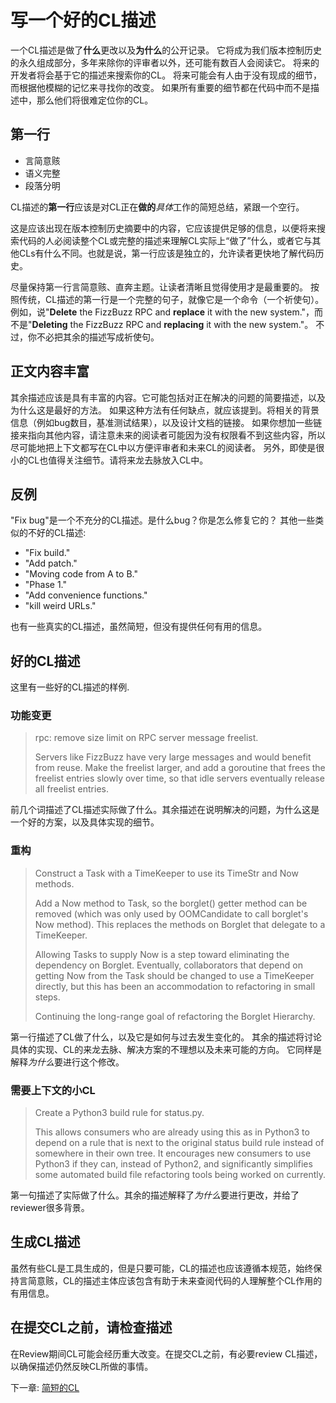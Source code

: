 # 写一个好的CL描述

一个CL描述是做了**什么**更改以及**为什么**的公开记录。
它将成为我们版本控制历史的永久组成部分，多年来除你的评审者以外，还可能有数百人会阅读它。
将来的开发者将会基于它的描述来搜索你的CL。
将来可能会有人由于没有现成的细节，而根据他模糊的记忆来寻找你的改变。
如果所有重要的细节都在代码中而不是描述中，那么他们将很难定位你的CL。

## 第一行

* 言简意赅
* 语义完整
* 段落分明

CL描述的**第一行**应该是对CL正在**做的***具体*工作的简短总结，紧跟一个空行。

这是应该出现在版本控制历史摘要中的内容，它应该提供足够的信息，以便将来搜索代码的人必阅读整个CL或完整的描述来理解CL实际上“做了”什么，或者它与其他CLs有什么不同。也就是说，第一行应该是独立的，允许读者更快地了解代码历史。

尽量保持第一行言简意赅、直奔主题。让读者清晰且觉得使用才是最重要的。
按照传统，CL描述的第一行是一个完整的句子，就像它是一个命令（一个祈使句）。
例如，说\"**Delete** the FizzBuzz RPC and **replace** it with the new system."，而不是\"**Deleting** the FizzBuzz RPC and **replacing** it with the new system."。
不过，你不必把其余的描述写成祈使句。

## 正文内容丰富

其余描述应该是具有丰富的内容。它可能包括对正在解决的问题的简要描述，以及为什么这是最好的方法。 如果这种方法有任何缺点，就应该提到。将相关的背景信息（例如bug数目，基准测试结果），以及设计文档的链接。
如果你想加一些链接来指向其他内容，请注意未来的阅读者可能因为没有权限看不到这些内容，所以尽可能地把上下文都写在CL中以方便评审者和未来CL的阅读者。
另外，即使是很小的CL也值得关注细节。请将来龙去脉放入CL中。

## 反例

"Fix bug"是一个不充分的CL描述。是什么bug？你是怎么修复它的？
其他一些类似的不好的CL描述:

* "Fix build."
* "Add patch."
* "Moving code from A to B."
* "Phase 1."
* "Add convenience functions."
* "kill weird URLs."

也有一些真实的CL描述，虽然简短，但没有提供任何有用的信息。

## 好的CL描述

这里有一些好的CL描述的样例.

### 功能变更

> rpc: remove size limit on RPC server message freelist.
>
> Servers like FizzBuzz have very large messages and would benefit from reuse.
> Make the freelist larger, and add a goroutine that frees the freelist entries
> slowly over time, so that idle servers eventually release all freelist
> entries.

前几个词描述了CL描述实际做了什么。其余描述在说明解决的问题，为什么这是一个好的方案，以及具体实现的细节。

### 重构

> Construct a Task with a TimeKeeper to use its TimeStr and Now methods.
>
> Add a Now method to Task, so the borglet() getter method can be removed (which
> was only used by OOMCandidate to call borglet's Now method). This replaces the
> methods on Borglet that delegate to a TimeKeeper.
>
> Allowing Tasks to supply Now is a step toward eliminating the dependency on
> Borglet. Eventually, collaborators that depend on getting Now from the Task
> should be changed to use a TimeKeeper directly, but this has been an
> accommodation to refactoring in small steps.
>
> Continuing the long-range goal of refactoring the Borglet Hierarchy.

第一行描述了CL做了什么，以及它是如何与过去发生变化的。
其余的描述将讨论具体的实现、CL的来龙去脉、解决方案的不理想以及未来可能的方向。
它同样是解释*为什么*要进行这个修改。

### 需要上下文的小CL

> Create a Python3 build rule for status.py.
>
> This allows consumers who are already using this as in Python3 to depend on a
> rule that is next to the original status build rule instead of somewhere in
> their own tree. It encourages new consumers to use Python3 if they can,
> instead of Python2, and significantly simplifies some automated build file
> refactoring tools being worked on currently.

第一句描述了实际做了什么。其余的描述解释了*为什么*要进行更改，并给了reviewer很多背景。

## 生成CL描述

虽然有些CL是工具生成的，但是只要可能，CL的描述也应该遵循本规范，始终保持言简意赅，CL的描述主体应该包含有助于未来查阅代码的人理解整个CL作用的有用信息。

## 在提交CL之前，请检查描述

在Review期间CL可能会经历重大改变。在提交CL之前，有必要review CL描述，以确保描述仍然反映CL所做的事情。

下一章: [简短的CL](./small-cls.md)
